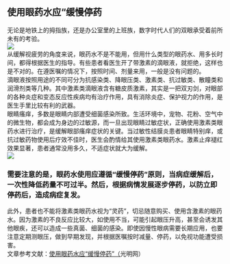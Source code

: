 ## 使用眼药水应“缓慢停药  
无论是地铁上的拇指族，还是办公室里的上班族，数字时代人们的双眼承受着前所未有的考验。  
![](http://cdncms.v-keep.cn/wp-content/uploads/2020/01/u1058245502271816593fm26gp0.jpg)  
从缓解视疲劳的角度来说，眼药水不是不能用，但用什么类型的眼药水、用多长时间，都得根据医生的指导。有些患者看医生开了带激素的滴眼液，就拒绝，这样也是不对的。在遵医嘱的情况下，按照时间、剂量来用，一般是没有问题的。  
滴眼液按照用途的不同可分为抗感染类、降眼压类、激素类、抗过敏类、散瞳类和润滑剂类等几种。其中激素类滴眼液含有糖皮质激素，其实是一把双刃剑，对眼部的各种炎症和变态反应性疾病均有治疗作用，具有消除炎症、保护视力的作用，是医生手里比较有利的武器。  
眼睛瘙痒，多数是眼睛内部遭受细菌感染所致。生活环境中，宠物、花粉、空气中的微生物，都会成为身边的过敏源，而一旦出现眼睛过敏症状，正确使用激素类眼药水进行治疗，是缓解眼部瘙痒症状的关键。当过敏性结膜炎患者眼睛特别痒，或抗过敏药物使用后疗效不佳时，医生会酌情给其使用激素类眼药水。激素止痒褪红效果显著，患者通常没用多久，不适症状就大为缓解。  
![](http://cdncms.v-keep.cn/wp-content/uploads/2020/01/timghuy.jpg)  
### 需要注意的是，眼药水使用应遵循“缓慢停药”原则，当病症缓解后，一次性降低药量不可过半。然后，根据病情发展逐步停药，以防立即停药后，造成病症复发。  
此外，患者也不能将激素类眼药水视为“灵药”，切忌随意购买、使用含激素的眼药水。因为激素的不良反应比较大，如使用不当，可能引起眼压升高，甚至会诱发其他眼疾，还可以造成一些真菌、细菌的感染。即使因慢性眼病需要长期应用，也要注意定期测眼压，做到早期发现，并根据医嘱按时减量、停药，以免视功能遭受损害。  
文章参考文献：<a href="http://yangsheng.gmw.cn/2019-06/17/content_32912460.htm">使用眼药水应“缓慢停药”（</a>光明网）  
